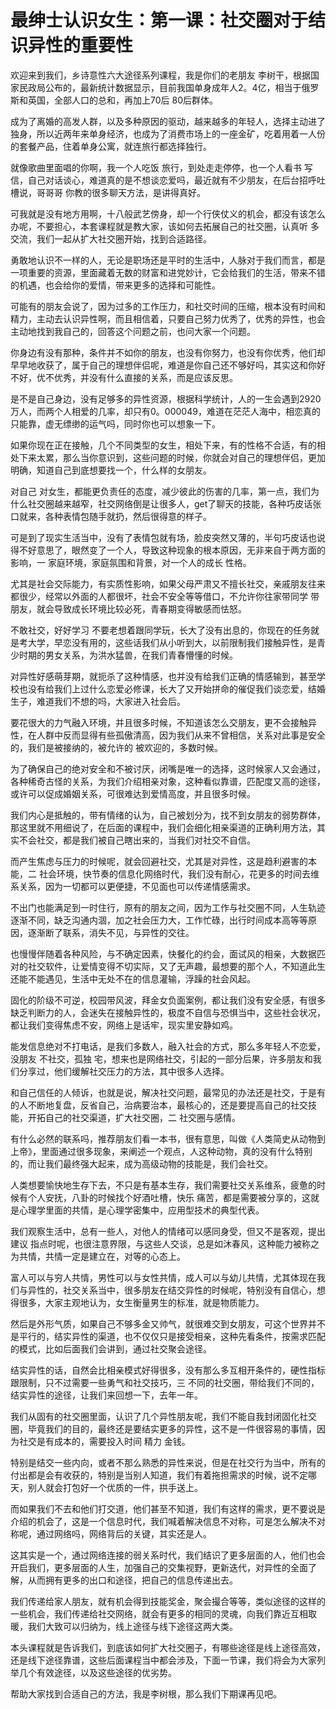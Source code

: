 # 最绅士认识女生：第一课：社交圈对于结识异性的重要性

欢迎来到我们，乡诗意性六大途径系列课程，我是你们的老朋友 李树干，根据国家民政局公布的，最新统计数据显示，目前我国单身成年人2。4亿，相当于俄罗斯和英国，全部人口的总和，再加上70后 80后群体。

成为了离婚的高发人群，以及多种原因的驱动，越来越多的年轻人，选择主动进了独身，所以近两年来单身经济，也成为了消费市场上的一座金矿，吃着用着一人份的套餐产品，住着单身公寓，就连旅行都选择独行。

就像歌曲里面唱的你啊，我一个人吃饭 旅行，到处走走停停，也一个人看书 写信，自己对话谈心，难道真的是不想谈恋爱吗，最近就有不少朋友，在后台招呼吐槽说，哥哥哥 你教的很多聊天方法，是讲得真好。

可我就是没有地方用啊，十八般武艺傍身，却一个行侠仗义的机会，都没有该怎么办呢，不要担心，本套课程就是教大家，该如何去拓展自己的社交圈，认真听 多交流，我们一起从扩大社交圈开始，找到合适路径。

勇敢地认识不一样的人，无论是职场还是平时的生活中，人脉对于我们而言，都是一项重要的资源，里面藏着无数的财富和进党妙计，它会给我们的生活，带来不错的机遇，也会给你的爱情，带来更多的选择和可能性。

可能有的朋友会说了，因为过多的工作压力，和社交时间的压缩，根本没有时间和精力，主动去认识异性啊，而且相信着，只要自己努力优秀了，优秀的异性，也会主动地找到我自己的，回答这个问题之前，也问大家一个问题。

你身边有没有那种，条件并不如你的朋友，也没有你努力，也没有你优秀，他们却早早地收获了，属于自己的理想伴侣呢，难道是你自己还不够好吗，其实这和你好不好，优不优秀，并没有什么直接的关系，而是应该反思。

是不是自己身边，没有足够多的异性资源，根据科学统计，人的一生会遇到2920万人，而两个人相爱的几率，却只有0。000049，难道在茫茫人海中，相恋真的只能靠，虚无缥缈的运气吗，同时你也可以想象一下。

如果你现在正在接触，几个不同类型的女生，相处下来，有的性格不合适，有的相处下来太累，那么当你意识到，这些问题的时候，你就会对自己的理想伴侣，更加明确，知道自己到底想要找一个，什么样的女朋友。

对自己 对女生，都能更负责任的态度，减少彼此的伤害的几率，第一点，我们为什么社交圈越来越窄，社交网络倒是让很多人，get了聊天的技能，各种巧皮话张口就来，各种表情包随手就扔，然后很得意的样子。

可是到了现实生活当中，没有了表情包就有场，脸皮突然又薄的，半句巧皮话也说得不好意思了，眼然变了一个人，导致这种现象的根本原因，无非来自于两方面的影响，一 家庭环境，家庭氛围和背景，对一个人的成长 性格。

尤其是社会交际能力，有实质性影响，如果父母严肃又不擅长社交，亲戚朋友往来都很少，经常以外面的人都很坏，社会不安全等等借口，不允许你往家带同学 带朋友，就会导致成长环境比较必死，青春期变得敏感而怯怒。

不敢社交，好好学习 不要老想着跟同学玩，长大了没有出息的，你现在的任务就是考大学，早恋没有用的，这些话我们从小听到大，以前限制我们接触异性，是青少时期的男女关系，为洪水猛兽，在我们青春懵懂的时候。

对异性好感萌芽期，就扼杀了这种情感，也并没有给我们正确的情感输到，甚至学校也没有给我们上过什么恋爱必修课，长大了又开始拼命的催促我们谈恋爱，结婚生子，难道我们不想的吗，大家进入社会后。

要花很大的力气融入环境，并且很多时候，不知道该怎么交朋友，更不会接触异性，在人群中反而显得有些孤傲清高，因为我们从来不曾相信，关系对此事是安全的，我们是被接纳的，被允许的 被欢迎的，多数时候。

为了确保自己的绝对安全和不被讨厌，闭嘴是唯一的选择，这时候家人又会通过，各种稀奇古怪的关系，为我们介绍相亲对象，这种看似靠谱，匹配度又高的途径，或许可以促成婚姻关系，可很难达到爱情高度，并且很多时候。

我们内心是抵触的，带有情绪的认为，自己被划分为，找不到女朋友的弱势群体，那这里就不用细说了，在后面的课程中，我们会细化相亲渠道的正确利用方法，其实不会社交，都是我们被自己瞎出来的，当我们对社交不自信。

而产生焦虑与压力的时候呢，就会回避社交，尤其是对异性，这是趋利避害的本能，二 社会环境，快节奏的信息化网络时代，我们没有耐心，花更多的时间去维系关系，因为一切都可以更便捷，不见面也可以传递情感需求。

不出门也能满足到一时住行，原有的朋友之间，因为工作与社交圈不同，人生轨迹逐渐不同，缺乏沟通内涸，加之社会压力大，工作忙碌，出行时间成本高等等原因，逐渐断了联系，消失不见，与异性的交往。

也慢慢伴随着各种风险，与不确定因素，快餐化的约会，面试风的相亲，大数据匹对的社交软件，让爱情变得不切实际，又了无声趣，最想要的那个人，不知道此生还能不能遇见，生活中无处不在的信息灌输，浮躁的社会风起。

固化的阶级不可逆，校园带风波，拜金女负面案例，都让我们没有安全感，有很多缺乏判断力的人，会迷失在接触异性的，极度不自信与恐惧当中，这些社会状况，都让我们变得焦虑不安，网络上是话牢，现实里安静如鸡。

能发信息绝对不打电话，是我们多数人，融入社会的方式，那么多年轻人不恋爱，没朋友 不社交，孤独 宅，想来也是网络社交，引起的一部分后果，许多朋友和我们分享过，他们缓解社交压力的方法，其中很多人选择。

和自己信任的人倾诉，也就是说，解决社交问题，最常见的办法还是社交，于是有的人不断地复盘，反省自己，治病要治本，最核心的，还是要提高自己的社交技能，开拓自己的社交渠道，扩大社交圈，二 社交圈与感情。

有什么必然的联系吗，推荐朋友们看一本书，很有意思，叫做《人类简史从动物到上帝》，里面通过很多现象，来阐述一个观点，人这种动物，真的没有什么特别的，而让我们最终强大起来，成为高级动物的技能是，我们会社交。

人类想要愉快地生存下去，不只是有基本生存，我们需要社交关系维系，疲惫的时候有个人安抚，八卦的时候找个好酒吐槽，快乐 痛苦，都是需要被分享的，这就是心理学里面的共情，是心理学密集中，应用型技术的典型代表。

我们观察生活中，总有一些人，对他人的情绪可以感同身受，但又不是客观，提出建议 指点时呢，也很注意界限，与这些人交谈，总是如沐春风，这种能力被称之为共情，共情一定是建立在，对等的心态上。

富人可以与穷人共情，男性可以与女性共情，成人可以与幼儿共情，尤其体现在我们与异性的，社交关系当中，很多朋友在结交异性的时候呢，特别没有自信心，想得很多，大家主观地认为，女生衡量男生的标准，就是物质能力。

然后是外形气质，如果自己不够多金又帅气，就很难交到女朋友，可这个世界并不是平行的，结实异性的渠道，也不仅仅只是接受相亲，这种先看条件，按需求匹配的模式，比如后面我们会讲到，通过社交聚会途径。

结实异性的话，自然会比相亲模式好得很多，没有那么多互相开条件的，硬性指标跟限制，只不过需要一些勇气和社交技巧，三 不同的社交圈，带给我们不同的，结实异性的途径，让我们来回想一下，去年一年。

我们从固有的社交圈里面，认识了几个异性朋友呢，我们不能自我封闭固化社交圈，毕竟我们的目的，最终还是要结实更多的异性，这不是一件很容易的事情，因为社交是有成本的，需要投入时间 精力 金钱。

特别是结交一些内向，或者不那么熟悉的异性来说，但是在社交行为当中，所有的付出都是会有收获的，特别是当别人知道，我们有着拖担需求的时候，说不定哪天，别人就会打包好一个优质的一件，拱手送上。

而如果我们不去和他们打交道，他们甚至不知道，我们有这样的需求，更不要说是介绍的机会了，这是一个信息时代，我们喊着解决信息不对称，可是怎么解决不对称呢，通过网络吗，网络背后的关键，其实还是人。

这其实是一个，通过网络连接的弱关系时代，我们结识了更多层面的人，他们也会开启我们，更多层面的人生，加强自己的交集视野，更新迭代，对异性的全面了解，从而拥有更多的出口和途径，把自己的信息传递出去。

我们传递给家人朋友，就有机会得到技能奖金，聚会撮合等等，类似途径的这样的一些机会，我们传递给社交网络，就会有更多的相同的灵魂，向我们靠近互相取暖，我们大致可以归纳为，线上途径与线下途径这两大类。

本头课程就是告诉我们，到底该如何扩大社交圈子，有哪些途径是线上途径高效，还是线下途径靠谱，这些后面课程当中都会涉及，下面一节课，我们将会为大家列举几个有效途径，以及这些途径的优劣势。

帮助大家找到合适自己的方法，我是李树根，那么我们下期课再见吧。